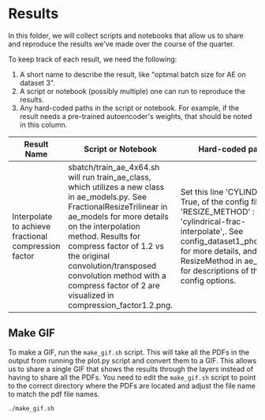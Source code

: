 # Results

In this folder, we will collect scripts and notebooks that allow us to share and reproduce the results we've made over the course of the quarter.

To keep track of each result, we need the following: 
 1. A short name to describe the result, like "optimal batch size for AE on dataset 3". 
 2. A script or notebook (possibly multiple) one can run to reproduce the results.
 3. Any hard-coded paths in the script or notebook. For example, if the result needs a pre-trained autoencoder's weights, that should be noted in this column.

| Result Name | Script or Notebook | Hard-coded paths | 
| --- | --- | --- |
| Interpolate to achieve fractional compression factor | sbatch/train_ae_4x64.sh will run train_ae_class, which utilizes a new class in ae_models.py. See FractionalResizeTrilinear in ae_models for more details on the interpolation method. Results for compress factor of 1.2 vs the original convolution/transposed convolution method with a compress factor of 2 are visualized in compression_factor1.2.png. | Set this line 'CYLINDRICAL': True, of the config file to 'RESIZE_METHOD' : 'cylindrical-frac-interpolate',. See config_dataset1_photon.json for more details, and ResizeMethod in ae_models for descriptions of the config options.|


## Make GIF

To make a GIF, run the `make_gif.sh` script. This will take all the PDFs in the output from running the plot.py script and convert them to a GIF. This allows us to share a single GIF that shows the results through the layers instead of having to share all the PDFs. You need to edit the `make_gif.sh` script to point to the correct directory where the PDFs are located and adjust the file name to match the pdf file names.

```bash
./make_gif.sh
```
